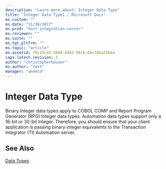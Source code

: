```yaml
---
description: "Learn more about: Integer Data Type"
title: "Integer Data Type1 | Microsoft Docs"
ms.custom: ""
ms.date: "11/30/2017"
ms.prod: "host-integration-server"
ms.reviewer: ""
ms.suite: ""
ms.tgt_pltfrm: ""
ms.topic: "article"
ms.assetid: 79c19cd3-260d-4403-94cb-69c2dea23bda
caps.latest.revision: 3
author: "christopherhouser"
ms.author: "test"
manager: "anneta"
---
```

# Integer Data Type
Binary Integer data types apply to COBOL COMP and Report Program Generator (RPG) Integer data types. Automation data types support only a 16-bit or 32-bit Integer. Therefore, you should ensure that your client application is passing binary integer equivalents to the Transaction Integrator (TI) Automation server.  
  
## See Also  
 [Data Types](../core/data-types2.md)
